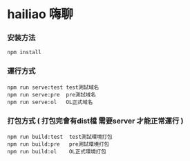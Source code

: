 # hailiao 嗨聊
### 安装方法
```
npm install
```
### 運行方式
```
npm run serve:test test測試域名
npm run serve:pre  pre測試域名
npm run serve:ol   OL正式域名
```
### 打包方式 ( 打包完會有dist檔 需要server 才能正常運行 )
```
npm run build:test  test測試環境打包
npm run build:pre   pre測試環境打包
npm run build:ol    OL正式環境打包
```
